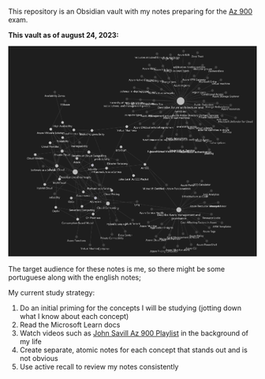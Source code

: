 This repository is an Obsidian vault with my notes preparing for the [Az 900](Az%20900.md) exam.

**This vault as of august 24, 2023:**

![](./media/Pasted%20image%2020230824212748.png)

The target audience for these notes is me, so there might be some portuguese along with the english notes;

My current study strategy:
1. Do an initial priming for the concepts I will be studying (jotting down what I know about each concept)
1. Read the Microsoft Learn docs
1. Watch videos such as [John Savill Az 900 Playlist](John%20Savill%20Az%20900%20Playlist.md) in the background of my life
1. Create separate, atomic notes for each concept that stands out and is not obvious
1. Use active recall to review my notes consistently
